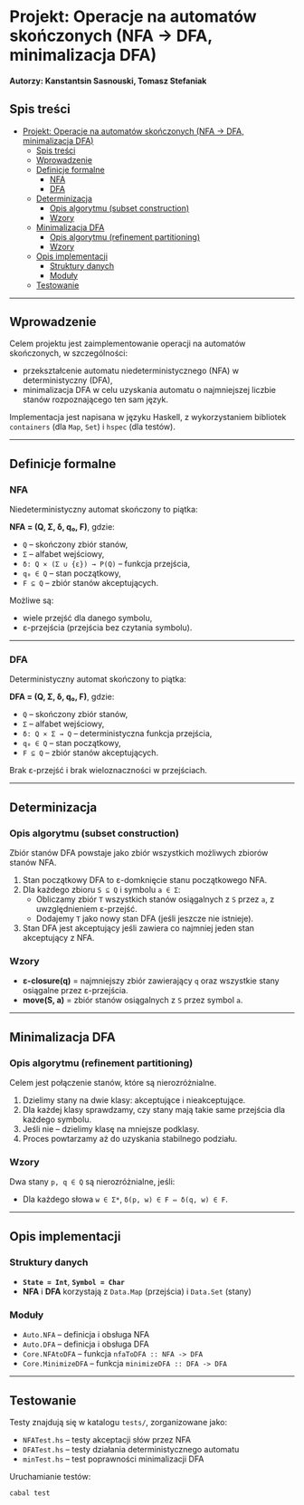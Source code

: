 # Projekt: Operacje na automatów skończonych (NFA → DFA, minimalizacja DFA)

#### Autorzy: Kanstantsin Sasnouski, Tomasz Stefaniak

## Spis treści
- [Projekt: Operacje na automatów skończonych (NFA → DFA, minimalizacja DFA)](#projekt-operacje-na-automatów-skończonych-nfa--dfa-minimalizacja-dfa)
  - [Spis treści](#spis-treści)
  - [Wprowadzenie](#wprowadzenie)
  - [Definicje formalne](#definicje-formalne)
    - [NFA](#nfa)
    - [DFA](#dfa)
  - [Determinizacja](#determinizacja)
    - [Opis algorytmu (subset construction)](#opis-algorytmu-subset-construction)
    - [Wzory](#wzory)
  - [Minimalizacja DFA](#minimalizacja-dfa)
    - [Opis algorytmu (refinement partitioning)](#opis-algorytmu-refinement-partitioning)
    - [Wzory](#wzory-1)
  - [Opis implementacji](#opis-implementacji)
    - [Struktury danych](#struktury-danych)
    - [Moduły](#moduły)
  - [Testowanie](#testowanie)

---

## Wprowadzenie

Celem projektu jest zaimplementowanie operacji na automatów skończonych, w szczególności:
- przekształcenie automatu niedeterministycznego (NFA) w deterministyczny (DFA),
- minimalizacja DFA w celu uzyskania automatu o najmniejszej liczbie stanów rozpoznającego ten sam język.

Implementacja jest napisana w języku Haskell, z wykorzystaniem bibliotek `containers` (dla `Map`, `Set`) i `hspec` (dla testów).

---

## Definicje formalne

### NFA

Niedeterministyczny automat skończony to piątka:

**NFA = (Q, Σ, δ, q₀, F)**, gdzie:
- `Q` – skończony zbiór stanów,
- `Σ` – alfabet wejściowy,
- `δ: Q × (Σ ∪ {ε}) → P(Q)` – funkcja przejścia,
- `q₀ ∈ Q` – stan początkowy,
- `F ⊆ Q` – zbiór stanów akceptujących.

Możliwe są:
- wiele przejść dla danego symbolu,
- ε-przejścia (przejścia bez czytania symbolu).

---

### DFA

Deterministyczny automat skończony to piątka:

**DFA = (Q, Σ, δ, q₀, F)**, gdzie:
- `Q` – skończony zbiór stanów,
- `Σ` – alfabet wejściowy,
- `δ: Q × Σ → Q` – deterministyczna funkcja przejścia,
- `q₀ ∈ Q` – stan początkowy,
- `F ⊆ Q` – zbiór stanów akceptujących.

Brak ε-przejść i brak wieloznaczności w przejściach.

---

## Determinizacja

### Opis algorytmu (subset construction)

Zbiór stanów DFA powstaje jako zbiór wszystkich możliwych zbiorów stanów NFA.

1. Stan początkowy DFA to ε-domknięcie stanu początkowego NFA.
2. Dla każdego zbioru `S ⊆ Q` i symbolu `a ∈ Σ`:
   - Obliczamy zbiór `T` wszystkich stanów osiągalnych z `S` przez `a`, z uwzględnieniem ε-przejść.
   - Dodajemy `T` jako nowy stan DFA (jeśli jeszcze nie istnieje).
3. Stan DFA jest akceptujący jeśli zawiera co najmniej jeden stan akceptujący z NFA.

### Wzory

- **ε-closure(q)** = najmniejszy zbiór zawierający `q` oraz wszystkie stany osiągalne przez ε-przejścia.
- **move(S, a)** = zbiór stanów osiągalnych z `S` przez symbol `a`.

---

## Minimalizacja DFA

### Opis algorytmu (refinement partitioning)

Celem jest połączenie stanów, które są nierozróżnialne.

1. Dzielimy stany na dwie klasy: akceptujące i nieakceptujące.
2. Dla każdej klasy sprawdzamy, czy stany mają takie same przejścia dla każdego symbolu.
3. Jeśli nie – dzielimy klasę na mniejsze podklasy.
4. Proces powtarzamy aż do uzyskania stabilnego podziału.

### Wzory

Dwa stany `p, q ∈ Q` są nierozróżnialne, jeśli:
- Dla każdego słowa `w ∈ Σ*`, `δ(p, w) ∈ F ⇔ δ(q, w) ∈ F`.

---

## Opis implementacji

### Struktury danych

- **`State = Int`**, **`Symbol = Char`**
- **NFA** i **DFA** korzystają z `Data.Map` (przejścia) i `Data.Set` (stany)

### Moduły

- `Auto.NFA` – definicja i obsługa NFA
- `Auto.DFA` – definicja i obsługa DFA
- `Core.NFAtoDFA` – funkcja `nfaToDFA :: NFA -> DFA`
- `Core.MinimizeDFA` – funkcja `minimizeDFA :: DFA -> DFA`

---

## Testowanie

Testy znajdują się w katalogu `tests/`, zorganizowane jako:

- `NFATest.hs` – testy akceptacji słów przez NFA
- `DFATest.hs` – testy działania deterministycznego automatu
- `minTest.hs` – test poprawności minimalizacji DFA

Uruchamianie testów:

```bash
cabal test